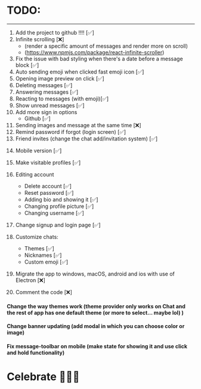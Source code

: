 # TODO:

<hr>

1. Add the project to github !!!! [✅]
2. Infinite scrolling [❌]
   - (render a specific amount of messages and render more on scroll)
   - (https://www.npmjs.com/package/react-infinite-scroller)
3. Fix the issue with bad styling when there's a date before a message block [✅]
4. Auto sending emoji when clicked fast emoji icon [✅]
5. Opening image preview on click [✅]
6. Deleting messages [✅]
7. Answering messages [✅]
8. Reacting to messages (with emoji)[✅]
9. Show unread messages [✅]
10. Add more sign in options
    - Github [✅]
11. Sending images and message at the same time [❌]
12. Remind password if forgot (login screen) [✅]
13. Friend invites (change the chat add/invitation system) [✅]
<!-- 14. Blocking people [❌] -->
14. Mobile version [✅]
15. Make visitable profiles [✅]

16. Editing account

    - Delete account [✅]
    - Reset password [✅]
    - Adding bio and showing it [✅]
    - Changing profile picture [✅]
    - Changing username [✅]

17. Change signup and login page [✅]

18. Customize chats:
    - Themes [✅]
    - Nicknames [✅]
    - Custom emoji [✅]
19. Migrate the app to windows, macOS, android and ios with use of Electron [❌]
20. Comment the code [❌]

#### Change the way themes work (theme provider only works on Chat and the rest of app has one default theme (or more to select... maybe lol) )

#### Change banner updating (add modal in which you can choose color or image)

#### Fix message-toolbar on mobile (make state for showing it and use click and hold functionality)

# Celebrate 🥳🥳🥳
